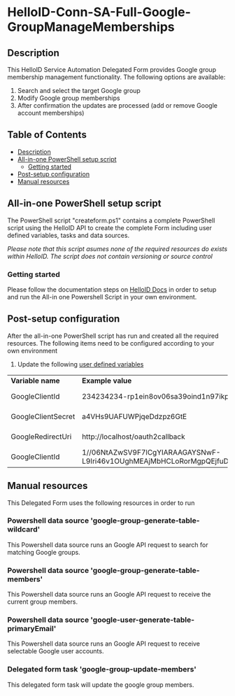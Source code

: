 # HelloID-Conn-SA-Full-Google-GroupManageMemberships

<!-- Description -->
## Description
This HelloID Service Automation Delegated Form provides Google group membership management functionality. The following options are available:
 1. Search and select the target Google group
 3. Modify Google group memberships
 5. After confirmation the updates are processed (add or remove Google account memberships)
 
<!-- TABLE OF CONTENTS -->
## Table of Contents
* [Description](#description)
* [All-in-one PowerShell setup script](#all-in-one-powershell-setup-script)
  * [Getting started](#getting-started)
* [Post-setup configuration](#post-setup-configuration)
* [Manual resources](#manual-resources)


## All-in-one PowerShell setup script
The PowerShell script "createform.ps1" contains a complete PowerShell script using the HelloID API to create the complete Form including user defined variables, tasks and data sources.

 _Please note that this script asumes none of the required resources do exists within HelloID. The script does not contain versioning or source control_


### Getting started
Please follow the documentation steps on [HelloID Docs](https://docs.helloid.com/hc/en-us/articles/360017556559-Service-automation-GitHub-resources) in order to setup and run the All-in one Powershell Script in your own environment.

 
## Post-setup configuration
After the all-in-one PowerShell script has run and created all the required resources. The following items need to be configured according to your own environment
 1. Update the following [user defined variables](https://docs.helloid.com/hc/en-us/articles/360014169933-How-to-Create-and-Manage-User-Defined-Variables)
<table>
  <tr><td><strong>Variable name</strong></td><td><strong>Example value</strong></td><td><strong>Description</strong></td></tr>
  <tr><td>GoogleClientId</td><td>234234234-rp1ein8ov06sa39oind1n97ikp7nhnggd.apps.googleusercontent.com</td><td>API Client Id</td></tr>
  <tr><td>GoogleClientSecret</td><td>a4VHs9UAFUWPjqeDdzpz6GtE</td><td>API Client Id</td></tr>
  <tr><td>GoogleRedirectUri</td><td>http://localhost/oauth2callback</td><td>API Redirect Uri</td></tr>
  <tr><td>GoogleClientId</td><td>1//06NtAZwSV9F7lCgYIARAAGAYSNwF-L9Iri46v1OUghMEAjMbHCLoRorMgpQEjfuDoqXOFbWcfdsM3hmh76ahF3PQyHXatdIKwxlo</td><td>API Refresh Token</td></tr>
  
</table>

## Manual resources
This Delegated Form uses the following resources in order to run

### Powershell data source 'google-group-generate-table-wildcard'
This Powershell data source runs an Google API request to search for matching Google groups. 
### Powershell data source 'google-group-generate-table-members'
This Powershell data source runs an Google API request to receive the current group members.

### Powershell data source 'google-user-generate-table-primaryEmail'
This Powershell data source runs an Google API request to receive selectable Google user accounts. 

### Delegated form task 'google-group-update-members'
This delegated form task will update the google group members.
